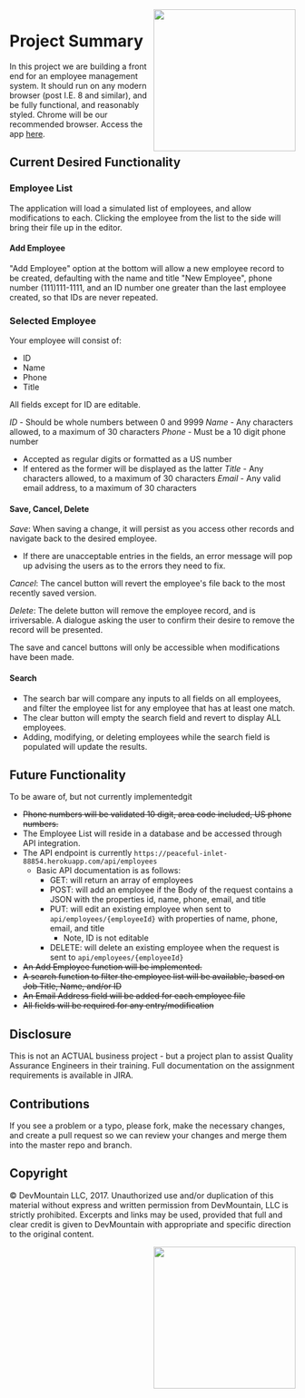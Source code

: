 <img src="https://s3.amazonaws.com/devmountain/www/img/logowhiteblue.png" width="250" align="right">

# Project Summary

In this project we are building a front end for an employee management system.  It should run on any modern browser (post I.E. 8 and similar), and be fully functional, and reasonably styled.  Chrome will be our recommended browser.  Access the app [here](build/index.html).

## Current Desired Functionality

### Employee List

The application will load a simulated list of employees, and allow modifications to each.  Clicking the employee from the list to the side will bring their file up in the editor.

#### Add Employee

"Add Employee" option at the bottom will allow a new employee record to be created, defaulting with the name and title "New Employee", phone number (111)111-1111, and an ID number one greater than the last employee created, so that IDs are never repeated.

### Selected Employee

Your employee will consist of:

* ID
* Name
* Phone
* Title

All fields except for ID are editable.  

*ID* - Should be whole numbers between 0 and 9999
*Name* - Any characters allowed, to a maximum of 30 characters
*Phone* - Must be a 10 digit phone number
* Accepted as regular digits or formatted as a US number
* If entered as the former will be displayed as the latter
*Title* - Any characters allowed, to a maximum of 30 characters
*Email* - Any valid email address, to a maximum of 30 characters

#### Save, Cancel, Delete

*Save*: When saving a change, it will persist as you access other records and navigate back to the desired employee.
* If there are unacceptable entries in the fields, an error message will pop up advising the users as to the errors they need to fix.

*Cancel*: The cancel button will revert the employee's file back to the most recently saved version.

*Delete*: The delete button will remove the employee record, and is irriversable.  A dialogue asking the user to confirm their desire to remove the record will be presented.

The save and cancel buttons will only be accessible when modifications have been made.

#### Search

* The search bar will compare any inputs to all fields on all employees, and filter the employee list for any employee that has at least one match.
* The clear button will empty the search field and revert to display ALL employees.
* Adding, modifying, or deleting employees while the search field is populated will update the results.

## Future Functionality

To be aware of, but not currently implementedgit 

* <del>Phone numbers will be validated 10 digit, area code included, US phone numbers.</del>
* The Employee List will reside in a database and be accessed through API integration.
* The API endpoint is currently `https://peaceful-inlet-88854.herokuapp.com/api/employees`
  * Basic API documentation is as follows:
    * GET: will return an array of employees
    * POST: will add an employee if the Body of the request contains a JSON with the properties id, name, phone, email, and title
    * PUT: will edit an existing employee when sent to `api/employees/{employeeId}` with properties of name, phone, email, and title
      * Note, ID is not editable
    * DELETE: will delete an existing employee when the request is sent to `api/employees/{employeeId}`
* <del>An Add Employee function will be implemented.</del>
* <del>A search function to filter the employee list will be available, based on Job Title, Name, and/or ID</del>
* <del>An Email Address field will be added for each employee file</del>
* <del>All fields will be required for any entry/modification</del>

## Disclosure

This is not an ACTUAL business project - but a project plan to assist Quality Assurance Engineers in their training.  Full documentation on the assignment requirements is available in JIRA.

## Contributions

If you see a problem or a typo, please fork, make the necessary changes, and create a pull request so we can review your changes and merge them into the master repo and branch.

## Copyright

© DevMountain LLC, 2017. Unauthorized use and/or duplication of this material without express and written permission from DevMountain, LLC is strictly prohibited. Excerpts and links may be used, provided that full and clear credit is given to DevMountain with appropriate and specific direction to the original content.

<p align="center">
<img src="https://s3.amazonaws.com/devmountain/www/img/logowhiteblue.png" width="250" align="right">
</p>